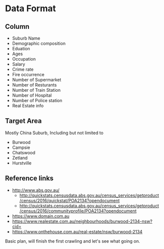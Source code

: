 # Data Format

## Column

- Suburb Name
- Demographic composition
- Eduation
- Ages
- Occupation
- Salary
- Crime rate
- Fire occurrence
- Number of Supermarket
- Number of Resturants
- Number of Train Station
- Number of Hospital
- Number of Police station
- Real Estate info

## Target Area
Mostly China Suburb, Including but not limited to
- Burwood
- Campsie
- Chatswood
- Zetland
- Hurstville

## Reference links
- http://www.abs.gov.au/
    - http://quickstats.censusdata.abs.gov.au/census_services/getproduct/census/2016/quickstat/POA2134?opendocument
    - http://quickstats.censusdata.abs.gov.au/census_services/getproduct/census/2016/communityprofile/POA2134?opendocument
- https://www.domain.com.au
- https://www.realestate.com.au/neighbourhoods/burwood-2134-nsw?cid=
- https://www.onthehouse.com.au/real-estate/nsw/burwood-2134

Basic plan, will finish the first crawling and let's see what going on.